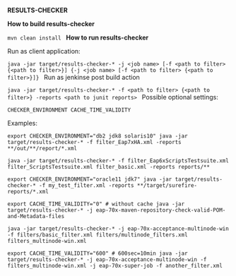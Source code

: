 **RESULTS-CHECKER**


**How to build results-checker**

`mvn clean install
`
**How to run results-checker**

Run as client application:

`java -jar target/results-checker-* -j <job name> [-f <path to filter> {<path to filter>}] {-j <job name> [-f <path to filter> {<path to filter>}]}
`
Run as jenkinse post build action

`java -jar target/results-checker-* -f <path to filter> {<path to filter>} -reports <path to junit reports>
`
Possible optional settings:

`CHECKER_ENVIRONMENT
CACHE_TIME_VALIDITY`


Examples:

`export CHECKER_ENVIRONMENT="db2 jdk8 solaris10"
java -jar target/results-checker-* -f filter_Eap7xHA.xml -reports **/out/**/report/*.xml
`

`java -jar target/results-checker-* -f filter_Eap6xScriptsTestsuite.xml filter_ScriptsTestsuite.xml filter_basic.xml -reports reports/**
`

`export CHECKER_ENVIRONMENT="oracle11 jdk7"
java -jar target/results-checker-* -f my_test_filter.xml -reports **/target/surefire-reports/*.xml
`

`export CACHE_TIME_VALIDITY="0" # without cache
java -jar target/results-checker-* -j eap-70x-maven-repository-check-valid-POM-and-Metadata-files
`

`java -jar target/results-checker-* -j eap-70x-acceptance-multinode-win -f filters/basic_filter.xml filters/multinode_filters.xml filters_multinode-win.xml
`

`export CACHE_TIME_VALIDITY="600" # 600sec=10min
java -jar target/results-checker-* -j eap-70x-acceptance-multinode-win -f filters_multinode-win.xml -j eap-70x-super-job -f another_filter.xml
`